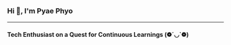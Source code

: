 <h3>Hi 👋, I'm Pyae Phyo</h3>
<hr>
<h4>Tech Enthusiast on a Quest for Continuous Learnings (❁´◡`❁)</h4>
